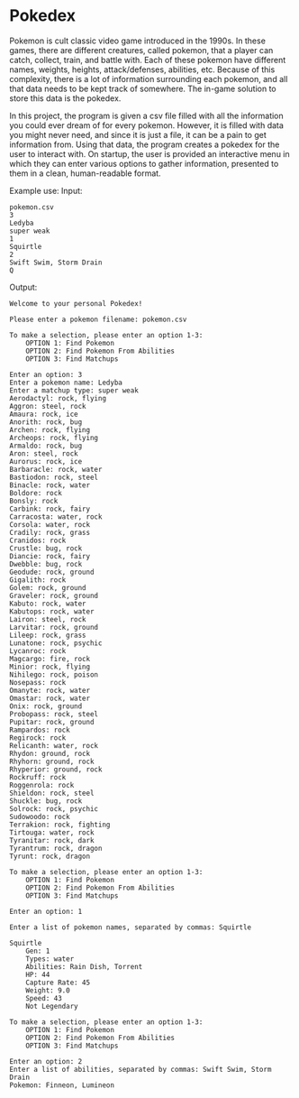 # Pokedex

Pokemon is cult classic video game introduced in the 1990s. In these games, there are different creatures, called pokemon, that a player can catch, collect, train, and battle with. Each of these pokemon have different names, weights, heights, attack/defenses, abilities, etc. Because of this complexity, there is a lot of information surrounding each pokemon, and all that data needs to be kept track of somewhere. The in-game solution to store this data is the pokedex.

In this project, the program is given a csv file filled with all the information you could ever dream of for every pokemon. However, it is filled with data you might never need, and since it is just a file, it can be a pain to get information from. Using that data, the program creates a pokedex for the user to interact with. On startup, the user is provided an interactive menu in which they can enter various options to gather information, presented to them in a clean, human-readable format.

Example use:
Input:
```
pokemon.csv
3
Ledyba
super weak
1
Squirtle
2
Swift Swim, Storm Drain
Q
```
Output:
```
Welcome to your personal Pokedex!

Please enter a pokemon filename: pokemon.csv

To make a selection, please enter an option 1-3:
    OPTION 1: Find Pokemon
    OPTION 2: Find Pokemon From Abilities
    OPTION 3: Find Matchups

Enter an option: 3
Enter a pokemon name: Ledyba
Enter a matchup type: super weak
Aerodactyl: rock, flying
Aggron: steel, rock
Amaura: rock, ice
Anorith: rock, bug
Archen: rock, flying
Archeops: rock, flying
Armaldo: rock, bug
Aron: steel, rock
Aurorus: rock, ice
Barbaracle: rock, water
Bastiodon: rock, steel
Binacle: rock, water
Boldore: rock
Bonsly: rock
Carbink: rock, fairy
Carracosta: water, rock
Corsola: water, rock
Cradily: rock, grass
Cranidos: rock
Crustle: bug, rock
Diancie: rock, fairy
Dwebble: bug, rock
Geodude: rock, ground
Gigalith: rock
Golem: rock, ground
Graveler: rock, ground
Kabuto: rock, water
Kabutops: rock, water
Lairon: steel, rock
Larvitar: rock, ground
Lileep: rock, grass
Lunatone: rock, psychic
Lycanroc: rock
Magcargo: fire, rock
Minior: rock, flying
Nihilego: rock, poison
Nosepass: rock
Omanyte: rock, water
Omastar: rock, water
Onix: rock, ground
Probopass: rock, steel
Pupitar: rock, ground
Rampardos: rock
Regirock: rock
Relicanth: water, rock
Rhydon: ground, rock
Rhyhorn: ground, rock
Rhyperior: ground, rock
Rockruff: rock
Roggenrola: rock
Shieldon: rock, steel
Shuckle: bug, rock
Solrock: rock, psychic
Sudowoodo: rock
Terrakion: rock, fighting
Tirtouga: water, rock
Tyranitar: rock, dark
Tyrantrum: rock, dragon
Tyrunt: rock, dragon

To make a selection, please enter an option 1-3:
    OPTION 1: Find Pokemon
    OPTION 2: Find Pokemon From Abilities
    OPTION 3: Find Matchups

Enter an option: 1

Enter a list of pokemon names, separated by commas: Squirtle

Squirtle
    Gen: 1
    Types: water
    Abilities: Rain Dish, Torrent
    HP: 44
    Capture Rate: 45
    Weight: 9.0
    Speed: 43
    Not Legendary

To make a selection, please enter an option 1-3:
    OPTION 1: Find Pokemon
    OPTION 2: Find Pokemon From Abilities
    OPTION 3: Find Matchups

Enter an option: 2
Enter a list of abilities, separated by commas: Swift Swim, Storm Drain
Pokemon: Finneon, Lumineon
```

